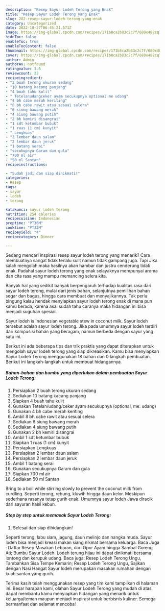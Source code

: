 ```yaml
---
description: "Resep Sayur Lodeh Terong yang Enak"
title: "Resep Sayur Lodeh Terong yang Enak"
slug: 282-resep-sayur-lodeh-terong-yang-enak
category: Uncategorized
date: 2022-10-27T06:46:21.571Z
image: https://img-global.cpcdn.com/recipes/171b8ca2b83c2c7f/680x482cq70/sayur-lodeh-terong-foto-resep-utama.jpg
hideToc: false
enableToc: true
enableTocContent: false
thumbnail: https://img-global.cpcdn.com/recipes/171b8ca2b83c2c7f/680x482cq70/sayur-lodeh-terong-foto-resep-utama.jpg
cover: https://img-global.cpcdn.com/recipes/171b8ca2b83c2c7f/680x482cq70/sayur-lodeh-terong-foto-resep-utama.jpg
author: Admin
authorAv: notfound
ratingvalue: 3.6
reviewcount: 22
recipeingredient:
- "2 buah terong ukuran sedang"
- "10 batang kacang panjang"
- "4 buah tahu kulit"
- " Tetelanudangceker ayam secukupnya optional me udang"
- "4 bh cabe merah keriting"
- "8 bh cabe rawit atau sesuai selera"
- "6 siung bawang merah"
- "4 siung bawang putih"
- "2 bh kemiri disangrai"
- "1 sdt ketumbar bubuk"
- "1 ruas (1 cm) kunyit"
- " Lengkuas"
- "2 lembar daun salam"
- "2 lembar daun jeruk"
- "1 batang serai"
- "secukupnya Garam dan gula"
- "700 ml air"
- "50 ml Santan"
recipeinstructions:

- "Sudah jadi dan siap dinikmati!"
categories:
- Resep
tags:
- sayur
- lodeh
- terong

katakunci: sayur lodeh terong 
nutrition: 254 calories
recipecuisine: Indonesian
preptime: "PT36M"
cooktime: "PT32M"
recipeyield: "4"
recipecategory: Dinner

---
```



Sedang mencari inspirasi resep sayur lodeh terong yang menarik? Cara membuatnya sangat tidak terlalu sulit namun tidak gampang juga. Tapi Jika salah mengolah maka hasilnya akan hambar dan justru cenderung tidak enak. Padahal sayur lodeh terong yang enak selayaknya mempunyai aroma dan cita rasa yang mampu memancing selera kita.


Banyak hal yang sedikit banyak berpengaruh terhadap kualitas rasa dari sayur lodeh terong, mulai dari jenis bahan, selanjutnya pemilihan bahan segar dan bagus, hingga cara membuat dan menyajikannya. Tak perlu bingung kalau hendak menyiapkan sayur lodeh terong enak di mana pun kamu berada, karena asal sudah tahu caranya maka hidangan ini bisa menjadi suguhan spesial.

Sayur lodeh is Indonesian vegetable stew in coconut milk. Sayur lodeh tersebut adalah sayur lodeh terong. Jika pada umumnya sayur lodeh terdiri dari komposisi bahan yang beragam, namun berbeda dengan sayur yang satu ini.


Berikut ini ada beberapa tips dan trik praktis yang dapat diterapkan untuk mengolah sayur lodeh terong yang siap dikreasikan. Kamu bisa menyiapkan Sayur Lodeh Terong menggunakan 18 bahan dan 0 langkah pembuatan. Berikut ini langkah-langkah untuk membuat hidangannya.

<!--inarticleads1-->

##### Bahan-bahan dan bumbu yang diperlukan dalam pembuatan Sayur Lodeh Terong:

1. Persiapkan 2 buah terong ukuran sedang
1. Sediakan 10 batang kacang panjang
1. Siapkan 4 buah tahu kulit
1. Gunakan  Tetelan/udang/ceker ayam secukupnya (optional, me: udang)
1. Gunakan 4 bh cabe merah keriting
1. Ambil 8 bh cabe rawit atau sesuai selera
1. Sediakan 6 siung bawang merah
1. Sediakan 4 siung bawang putih
1. Gunakan 2 bh kemiri disangrai
1. Ambil 1 sdt ketumbar bubuk
1. Siapkan 1 ruas (1 cm) kunyit
1. Persiapkan  Lengkuas
1. Persiapkan 2 lembar daun salam
1. Persiapkan 2 lembar daun jeruk
1. Ambil 1 batang serai
1. Gunakan secukupnya Garam dan gula
1. Siapkan 700 ml air
1. Sediakan 50 ml Santan


Bring to a boil while stirring slowly to prevent the coconut milk from curdling. Seperti terong, rebung, kluwih hingga daun kelor. Meskipun sederhana rasanya tetap gurih enak. Umumnya sayur lodeh Jawa diracik dari sayuran hasil kebun. 

<!--inarticleads2-->

##### Step by step untuk memasak Sayur Lodeh Terong:


1. Selesai dan siap dihidangkan!

Seperti terong, labu siam, jagung, daun melinjo dan nangka muda. Sayur lodeh bisa menjadi kreasi makan siang nikmat bersama keluarga. Baca Juga : Daftar Resep Masakan Lebaran, dari Opor Ayam hingga Sambal Goreng Ati; Bumbu Sayur Lodeh. Lodeh terung hijau ini dapat dinikmati bersama lontong dan kerupuk udang. Baca juga: Resep Lodeh Terong Ungu, Tambahkan Sisa Tempe Kemarin; Resep Lodeh Terong Ungu, Sajikan dengan Nasi Hangat Sayur lodeh merupakan masakan rumahan dengan kuah santan yang gurih. 

Terima kasih telah menggunakan resep yang tim kami tampilkan di halaman ini. Besar harapan kami, olahan Sayur Lodeh Terong yang mudah di atas dapat membantu kamu menyiapkan hidangan yang menarik untuk keluarga/teman maupun menjadi inspirasi untuk berbisnis kuliner. Semoga bermanfaat dan selamat mencoba!
